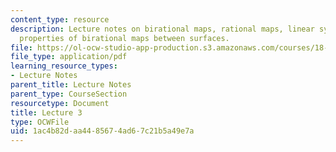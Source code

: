 ```yaml
---
content_type: resource
description: Lecture notes on birational maps, rational maps, linear systems, and
  properties of birational maps between surfaces.
file: https://ol-ocw-studio-app-production.s3.amazonaws.com/courses/18-727-topics-in-algebraic-geometry-algebraic-surfaces-spring-2008/1ac4b82daa4485674ad67c21b5a49e7a_lect3.pdf
file_type: application/pdf
learning_resource_types:
- Lecture Notes
parent_title: Lecture Notes
parent_type: CourseSection
resourcetype: Document
title: Lecture 3
type: OCWFile
uid: 1ac4b82d-aa44-8567-4ad6-7c21b5a49e7a
---
```

